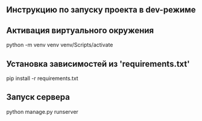 ## Инструкцию по запуску проекта в dev-режиме

## Активация виртуального окружения
python -m venv venv
venv/Scripts/activate

## Установка зависимостей из 'requirements.txt'
pip install -r requirements.txt

## Запуск сервера 
python manage.py runserver
